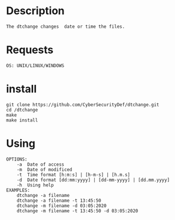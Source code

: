 Description
===========

	The dtchange changes  date or time the files.

Requests
========
	OS: UNIX/LINUX/WINDOWS

install
=======

	git clone https://github.com/CyberSecurityDef/dtchange.git
	cd /dtchange	
	make
	make install

Using
=====

	OPTIONS:
		-a	Date of access
		-m	Date of modificed
		-t	Time format [h:m:s] | [h-m-s] | [h.m.s]
		-d	Date format [dd:mm:yyyy] | [dd-mm-yyyy] | [dd.mm.yyyy]
		-h	Using help
	EXAMPLES:
		dtchange -a filename
		dtchange -a filename -t 13:45:50
		dtchange -m filename -d 03:05:2020
		dtchange -m filename -t 13:45:50 -d 03:05:2020


